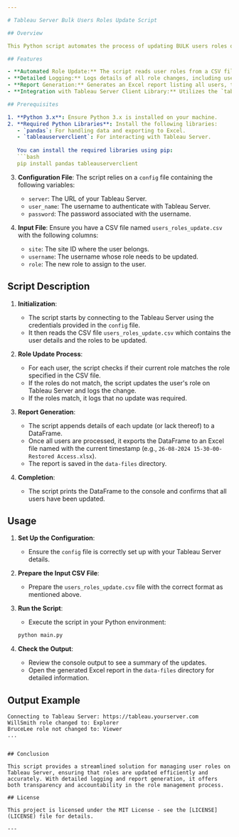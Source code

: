 ```yaml
---

# Tableau Server Bulk Users Roles Update Script

## Overview

This Python script automates the process of updating BULK users roles on a Tableau Server based on data from a CSV file. It connects to the Tableau Server, checks the current roles of specified users, and updates them if necessary. After making changes, it logs the updates and exports a report detailing the restored access to an Excel file.

## Features

- **Automated Role Update:** The script reads user roles from a CSV file and updates them on the Tableau Server as needed.
- **Detailed Logging:** Logs details of all role changes, including users whose roles were not updated.
- **Report Generation:** Generates an Excel report listing all users, their previous roles, and their updated roles (if changed).
- **Integration with Tableau Server Client Library:** Utilizes the `tableauserverclient` library to interact with Tableau Server.

## Prerequisites

1. **Python 3.x**: Ensure Python 3.x is installed on your machine.
2. **Required Python Libraries**: Install the following libraries:
   - `pandas`: For handling data and exporting to Excel.
   - `tableauserverclient`: For interacting with Tableau Server.
   
   You can install the required libraries using pip:
   ```bash
   pip install pandas tableauserverclient
   ```

3. **Configuration File**: The script relies on a `config` file containing the following variables:
   - `server`: The URL of your Tableau Server.
   - `user_name`: The username to authenticate with Tableau Server.
   - `password`: The password associated with the username.

4. **Input File**: Ensure you have a CSV file named `users_roles_update.csv` with the following columns:
   - `site`: The site ID where the user belongs.
   - `username`: The username whose role needs to be updated.
   - `role`: The new role to assign to the user.

## Script Description

1. **Initialization**:
   - The script starts by connecting to the Tableau Server using the credentials provided in the `config` file.
   - It then reads the CSV file `users_roles_update.csv` which contains the user details and the roles to be updated.

2. **Role Update Process**:
   - For each user, the script checks if their current role matches the role specified in the CSV file.
   - If the roles do not match, the script updates the user's role on Tableau Server and logs the change.
   - If the roles match, it logs that no update was required.

3. **Report Generation**:
   - The script appends details of each update (or lack thereof) to a DataFrame.
   - Once all users are processed, it exports the DataFrame to an Excel file named with the current timestamp (e.g., `26-08-2024 15-30-00-Restored Access.xlsx`).
   - The report is saved in the `data-files` directory.

4. **Completion**:
   - The script prints the DataFrame to the console and confirms that all users have been updated.

## Usage

1. **Set Up the Configuration**:
   - Ensure the `config` file is correctly set up with your Tableau Server details.

2. **Prepare the Input CSV File**:
   - Prepare the `users_roles_update.csv` file with the correct format as mentioned above.

3. **Run the Script**:
   - Execute the script in your Python environment:
   ```bash
   python main.py
   ```

4. **Check the Output**:
   - Review the console output to see a summary of the updates.
   - Open the generated Excel report in the `data-files` directory for detailed information.

## Output Example

```
Connecting to Tableau Server: https://tableau.yourserver.com
WillSmith role changed to: Explorer
BruceLee role not changed to: Viewer
...
```

```

## Conclusion

This script provides a streamlined solution for managing user roles on Tableau Server, ensuring that roles are updated efficiently and accurately. With detailed logging and report generation, it offers both transparency and accountability in the role management process.

## License

This project is licensed under the MIT License - see the [LICENSE](LICENSE) file for details.

---
